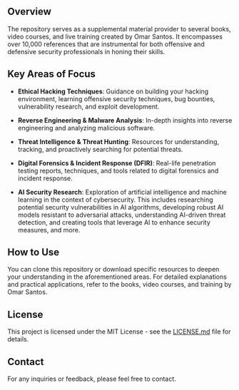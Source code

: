 
## Overview
The repository serves as a supplemental material provider to several books, video courses, and live training created by Omar Santos. It encompasses over 10,000 references that are instrumental for both offensive and defensive security professionals in honing their skills.

## Key Areas of Focus

- **Ethical Hacking Techniques**: Guidance on building your hacking environment, learning offensive security techniques, bug bounties, vulnerability research, and exploit development.

- **Reverse Engineering & Malware Analysis**: In-depth insights into reverse engineering and analyzing malicious software.

- **Threat Intelligence & Threat Hunting**: Resources for understanding, tracking, and proactively searching for potential threats.

- **Digital Forensics & Incident Response (DFIR)**: Real-life penetration testing reports, techniques, and tools related to digital forensics and incident response.

- **AI Security Research**: Exploration of artificial intelligence and machine learning in the context of cybersecurity. This includes researching potential security vulnerabilities in AI algorithms, developing robust AI models resistant to adversarial attacks, understanding AI-driven threat detection, and creating tools that leverage AI to enhance security measures, and more.

## How to Use
You can clone this repository or download specific resources to deepen your understanding in the aforementioned areas. For detailed explanations and practical applications, refer to the books, video courses, and training by Omar Santos.

## License
This project is licensed under the MIT License - see the [LICENSE.md](LICENSE.md) file for details.

## Contact
For any inquiries or feedback, please feel free to contact.

